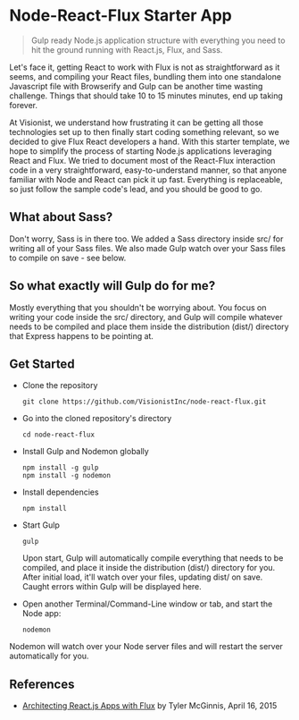 # Node-React-Flux Starter App

> Gulp ready Node.js application structure with everything you need to hit the ground running with React.js, Flux, and Sass.

Let's face it, getting React to work with Flux is not as straightforward as it seems, and compiling your React files, bundling them into one standalone Javascript file with Browserify and Gulp can be another time wasting challenge. Things that should take 10 to 15 minutes minutes, end up taking forever.

At Visionist, we understand how frustrating it can be getting all those technologies set up to then finally start coding something relevant, so we decided to give Flux React developers a hand. With this starter template, we hope to simplify the process of starting Node.js applications leveraging React and Flux. We tried to document most of the React-Flux interaction code in a very straightforward, easy-to-understand manner, so that anyone familiar with Node and React can pick it up fast. Everything is replaceable, so just follow the sample code's lead, and you should be good to go.

## What about Sass?
Don't worry, Sass is in there too. We added a Sass directory inside src/ for writing all of your Sass files. We also made Gulp watch over your Sass files to compile on save - see below.

## So what exactly will Gulp do for me?
Mostly everything that you shouldn't be worrying about. You focus on writing your code inside the src/ directory, and Gulp will compile whatever needs to be compiled and place them inside the distribution (dist/) directory that Express happens to be pointing at.

## Get Started
* Clone the repository
  ```
  git clone https://github.com/VisionistInc/node-react-flux.git
  ```

* Go into the cloned repository's directory
  ```
  cd node-react-flux
  ```
* Install Gulp and Nodemon globally
  ```
  npm install -g gulp
  npm install -g nodemon
  ```

* Install dependencies
  ```
  npm install
  ```

* Start Gulp
  ```
  gulp
  ```
  Upon start, Gulp will automatically compile everything that needs to be compiled, and place it inside the distribution (dist/) directory for you. After initial load, it'll watch over your files, updating dist/ on save. Caught errors within Gulp will be displayed here.

* Open another Terminal/Command-Line window or tab, and start the Node app:
  ```
  nodemon
  ```
Nodemon will watch over your Node server files and will restart the server automatically for you.

## References
- [Architecting React.js Apps with Flux](http://tylermcginnis.com/reactjs-tutorial-pt-3-architecting-react-js-apps-with-flux/) by Tyler McGinnis, April 16, 2015
